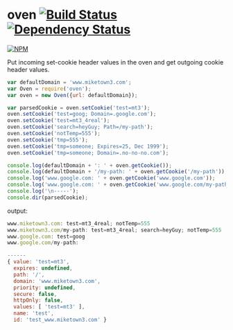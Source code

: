 oven [![Build Status](https://travis-ci.org/chevett/oven.png)](https://travis-ci.org/chevett/oven) [![Dependency Status](https://gemnasium.com/chevett/oven.png)](https://gemnasium.com/chevett/oven) 
=========
[![NPM](https://nodei.co/npm-dl/oven.png?months=1)](https://nodei.co/npm/oven/)

Put incoming set-cookie header values in the oven and get outgoing cookie header values.

```js
var defaultDomain = 'www.miketown3.com';
var Oven = require('oven');
var oven = new Oven({url: defaultDomain});

var parsedCookie = oven.setCookie('test=mt3');
oven.setCookie('test=goog; Domain=.google.com');
oven.setCookie('test=mt3_4real');
oven.setCookie('search=heyGuy; Path=/my-path');
oven.setCookie('notTemp=555');
oven.setCookie('tmp=555');
oven.setCookie('tmp=someone; Expires=25, Dec 1999');
oven.setCookie('tmp=someone; Domain=.no-no-no.com');

console.log(defaultDomain + ': ' + oven.getCookie());
console.log(defaultDomain + '/my-path: ' + oven.getCookie('/my-path'));
console.log('www.google.com: ' + oven.getCookie('www.google.com'));
console.log('www.google.com: ' + oven.getCookie('www.google.com/my-path'));
console.log('\n-----');
console.dir(parsedCookie);
```
output:
```js
www.miketown3.com: test=mt3_4real; notTemp=555
www.miketown3.com/my-path: test=mt3_4real; search=heyGuy; notTemp=555
www.google.com: test=goog
www.google.com/my-path:

------
{ value: 'test=mt3',
  expires: undefined,
  path: '/',
  domain: 'www.miketown3.com',
  priority: undefined,
  secure: false,
  httpOnly: false,
  values: [ 'test=mt3' ],
  name: 'test',
  id: 'test_www.miketown3.com' }
```

